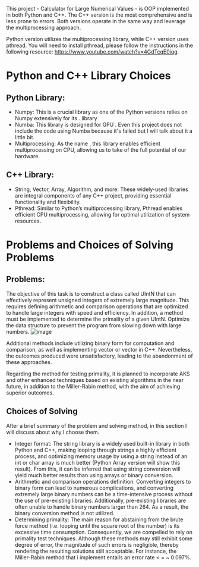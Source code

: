 This project - Calculator for Large Numerical Values - is OOP implemented in both Python and C++. The C++ version is the most comprehensive and is less prone to errors. Both versions operate in the same way and leverage the multiprocessing approach.

Python version utilizes the multiprocessing library, while C++ version uses pthread. You will need to install pthread, please follow the instructions in the following resource: https://www.youtube.com/watch?v=4GdTcqE0iqg.

# Python and C++ Library Choices
## Python Library:
- Numpy: This is a crucial library as one of the Python versions relies on Numpy extensively for its . library
- Numba: This library is designed for GPU . Even this project does not include the code using Numba because it's failed but I will talk about it a little bit.
- Multiprocessing: As the name , this library enables efficient multiprocessing on CPU, allowing us to take of the full potential of our hardware.
## C++ Library:
- String, Vector, Array, Algorithm, and more: These widely-used libraries are integral components of any C++ project, providing essential functionality and flexibility.
- Pthread: Similar to Python’s multiprocessing library, Pthread enables efficient CPU multiprocessing, allowing for optimal utilization of system resources.

# Problems and Choices of Solving Problems
## Problems:
The objective of this task is to construct a class called UIntN that can effectively represent unsigned integers of extremely large magnitude. This requires defining arithmetic and comparison operations that are optimized to handle large integers with speed and efficiency. In addition, a method must be implemented to determine the primality of a given UIntN. Optimize the data structure to prevent the program from slowing down with large numbers.
![image](https://github.com/ChiTrug/Calculator-for-Large-Numerical-Values/assets/125122891/8a6830a0-652c-400d-8a62-5b718abf9cfb)

Additional methods include utilizing binary form for computation and comparison, as well as implementing vector<int> or vector<char> in C++. Nevertheless, the outcomes produced were unsatisfactory, leading to the abandonment of these approaches.

Regarding the method for testing primality, it is planned to incorporate AKS and other enhanced techniques based on existing algorithms in the near future, in addition to the Miller-Rabin method, with the aim of achieving superior outcomes.
## Choices of Solving
After a brief summary of the problem and solving method, in this section I will discuss about why I choose them.
- Integer format: 
The string library is a widely used built-in library in both Python and C++, making looping through strings a highly efficient process, and optimizing memory usage by using a string instead of an int or char array is much better (Python Array version will show this result). From this, it can be inferred that using string conversion will yield much better results than using arrays or binary conversion.
- Arithmetic and comparison operations definition: Converting integers to binary form can lead to numerous complications, and converting extremely large binary numbers can be a time-intensive process without the use of pre-existing libraries. Additionally, pre-existing libraries are often unable to handle binary numbers larger than 264. As a result, the binary conversion method is not utilized.
- Determining primality: 
The main reason for abstaining from the brute force method (i.e. looping until the square root of the number) is its excessive time consumption. Consequently, we are compelled to rely on primality test techniques. Although these methods may still exhibit some degree of error, the magnitude of such errors is negligible, thereby rendering the resulting solutions still acceptable. For instance, the Miller-Rabin method that i implement entails an error rate < = ~ 0.097%.
